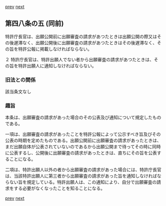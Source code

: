 [prev](/specific/markdowns/特許法/068_Mp-Ch_3-At_48_4.md)
[next](/specific/markdowns/特許法/070_Mp-Ch_3-At_48_6.md)
## 第四八条の五 (同前)
特許庁長官は、出願公開前に出願審査の請求があつたときは出願公開の際又はその後遅滞なく、出願公開後に出願審査の請求があつたときはその後遅滞なく、その旨を特許公報に掲載しなければならない。

２ 特許庁長官は、特許出願人でない者から出願審査の請求があつたときは、その旨を特許出願人に通知しなければならない。


### 旧法との関係
該当条文なし

### 趣旨
本条は、出願審査の請求があった場合のその公表及び通知について規定したものである。

一項は、出願審査の請求があったことを特許公報によって公示すべき旨及びその公表の時期を定めたものである。出願公開前に出願審査の請求があったときは、まだ出願自体が公表されていないのであるから出願公開まで待ってその時に同時に公表するし、公開後に出願審査の請求があったときは、直ちにその旨を公表することになる。

二項は、特許出願人以外の者から出願審査の請求があった場合には、特許庁長官は、当該特許出願人に第三者から出願審査の請求があった旨を通知しなければならない旨を規定している。特許出願人は、この通知により、自分で出願審査の請求をする必要がなくなったことを知ることになる。


[prev](/specific/markdowns/特許法/068_Mp-Ch_3-At_48_4.md)
[next](/specific/markdowns/特許法/070_Mp-Ch_3-At_48_6.md)